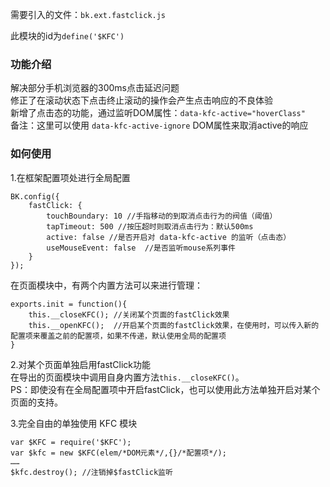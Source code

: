 需要引入的文件：`bk.ext.fastclick.js`  

此模块的id为`define('$KFC')` 

### 功能介绍   
解决部分手机浏览器的300ms点击延迟问题  
修正了在滚动状态下点击终止滚动的操作会产生点击响应的不良体验  
新增了点击态的功能，通过监听DOM属性：`data-kfc-active="hoverClass"`  
备注：这里可以使用 `data-kfc-active-ignore` DOM属性来取消active的响应  

### 如何使用
1.在框架配置项处进行全局配置

```  
BK.config({
	fastClick: {
		touchBoundary: 10 //手指移动的到取消点击行为的阀值（阈值）
		tapTimeout: 500 //按压超时则取消点击行为：默认500ms
		active: false //是否开启对 data-kfc-active 的监听（点击态）
		useMouseEvent: false  //是否监听mouse系列事件
	}
});
```
在页面模块中，有两个内置方法可以来进行管理：

```
exports.init = function(){
	this.__closeKFC(); //关闭某个页面的fastClick效果
	this.__openKFC();  //开启某个页面的fastClick效果，在使用时，可以传入新的配置项来覆盖之前的配置项，如果不传递，默认使用全局的配置项
}
```

2.对某个页面单独启用fastClick功能  
在导出的页面模块中调用自身内置方法`this.__closeKFC()`。  
PS：即使没有在全局配置项中开启fastClick，也可以使用此方法单独开启对某个页面的支持。  

3.完全自由的单独使用 KFC 模块  

```
var $KFC = require('$KFC');
var $kfc = new $KFC(elem/*DOM元素*/,{}/*配置项*/);
……
$kfc.destroy(); //注销掉$fastClick监听
```
